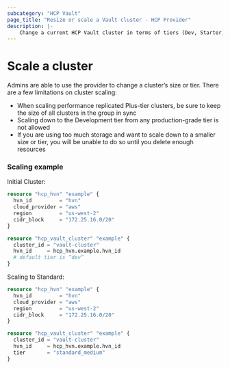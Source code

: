 ```yaml
---
subcategory: "HCP Vault"
page_title: "Resize or scale a Vault cluster - HCP Provider"
description: |-
    Change a current HCP Vault cluster in terms of tiers (Dev, Starter, Standard, Plus) or sizes (S, M, L).
---
```


# Scale a cluster

Admins are able to use the provider to change a cluster’s size or tier. There are a few limitations on cluster scaling:

- When scaling performance replicated Plus-tier clusters, be sure to keep the size of all clusters in the group in sync
- Scaling down to the Development tier from any production-grade tier is not allowed
- If you are using too much storage and want to scale down to a smaller size or tier, you will be unable to do so until you delete enough resources

### Scaling example

Initial Cluster:
```terraform
resource "hcp_hvn" "example" {
  hvn_id         = "hvn"
  cloud_provider = "aws"
  region         = "us-west-2"
  cidr_block     = "172.25.16.0/20"
}

resource "hcp_vault_cluster" "example" {
  cluster_id = "vault-cluster"
  hvn_id     = hcp_hvn.example.hvn_id
  # default tier is “dev”
}
```

Scaling to Standard:
```terraform
resource "hcp_hvn" "example" {
  hvn_id         = "hvn"
  cloud_provider = "aws"
  region         = "us-west-2"
  cidr_block     = "172.25.16.0/20"
}

resource "hcp_vault_cluster" "example" {
  cluster_id = "vault-cluster"
  hvn_id     = hcp_hvn.example.hvn_id
  tier       = "standard_medium"
}
```

